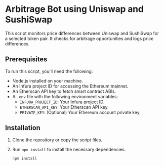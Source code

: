 # Arbitrage Bot using Uniswap and SushiSwap

This script monitors price differences between Uniswap and SushiSwap for a selected token pair. It checks for arbitrage opportunities and logs price differences.

## Prerequisites

To run this script, you'll need the following:

- Node.js installed on your machine.
- An Infura project ID for accessing the Ethereum mainnet.
- An Etherscan API key to fetch smart contract ABIs.
- A `.env` file with the following environment variables:
  - `INFURA_PROJECT_ID`: Your Infura project ID.
  - `ETHERSCAN_API_KEY`: Your Etherscan API key.
  - `PRIVATE_KEY`: (Optional) Your Ethereum account private key.

## Installation

1. Clone the repository or copy the script files.
2. Run `npm install` to install the necessary dependencies.

   ```bash
   npm install
